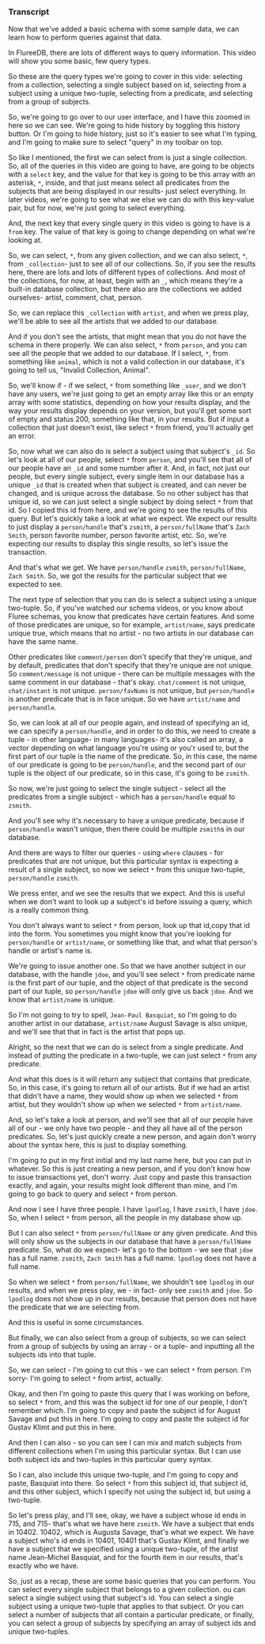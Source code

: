 ### Transcript

Now that we've added a basic schema with some sample data, we can learn how to perform queries against that data. 

In FlureeDB, there are lots of different ways to query information. This video will show you some basic, few query types.

So these are the query types we're going to cover in this vide: selecting from a collection, selecting a single subject based on id, selecting from a subject using a unique two-tuple, selecting from a predicate, and selecting from a group of subjects. 

So, we're going to go over to our user interface, and I have this zoomed in here so we can see. We're going to hide history by toggling this history button. Or I'm going to hide history, just so it's easier to see what I'm typing, and I'm going to make sure to select "query" in my toolbar on top.

So like I mentioned, the first we can select from is just a single collection. So, all of the queries in this video are going to have, are going to be objects with a `select` key, and the value for that key is going to be this array with an asterisk, `*`, inside, and that just means select all predicates from the subjects that are being displayed in our results- just select everything. In later videos, we're going to see what we else we can do with this key-value pair, but for now, we're just going to select everything. 

And, the next key that every single query in this video is going to have is a `from` key. The value of that key is going to change depending on what we're looking at.

So, we can select, `*`, from any given collection, and we can also select, `*`, from `_collection`- just to see all of our collections. So, if you see the results here, there are lots and lots of different types of collections. And most of the collections, for now, at least, begin with an `_`, which means they're a built-in database collection, but there also are the collections we added ourselves- artist, comment, chat, person.

So, we can replace this `_collection` with `artist`, and when we press play, we'll be able to see all the artists that we added to our database. 

And if you don't see the artists, that might mean that you do not have the schema in there properly. We can also select, `*` from `person`, and you can see all the people that we added to our database. If I select, `*`, from something like `animal`, which is not a valid collection in our database, it's going to tell us, "Invalid Collection, Animal". 

So, we'll know if - if we select, `*` from something like `_user`, and we don't have any users, we're just going to get an empty array like this or an empty array with some statistics, depending on how your results display, and the way your results display depends on your version, but you'll get some sort of empty and status 200, something like that, in your results. But if input a collection that just doesn't exist, like select `*` from friend, you'll actually get an error. 

So, now what we can also do is select a subject using that subject's `_id`. So let's look at all of our people, select `*` from `person`, and you'll see that all of our people have an `_id` and some number after it. And, in fact, not just our people, but every single subject, every single item in our database has a unique `_id` that is created when that subject is created, and can never be changed, and is unique across the database. So no other subject has that unique id, so we can just select a single subject by doing select `*` from that id. So I copied this id from here, and we're going to see the results of this query. But let's quickly take a look at what we expect. We expect our results to just display a `person/handle` that's `zsmith`, a `person/fullName` that's `Zach Smith`, person favorite number, person favorite artist, etc. So, we're expecting our results to display this single results, so let's issue the transaction.

And that's what we get. We have `person/handle` `zsmith`, `person/fullName`, `Zach Smith`. So, we got the results for the particular subject that we expected to see. 

The next type of selection that you can do is select a subject using a unique two-tuple. So, if you've watched our schema videos, or you know about Fluree schemas, you know that predicates have certain features. And some of those predicates are unique, so for example, `artist/name`, says predicate unique true, which means that no artist - no two artists in our database can have the same name. 

Other predicates like `comment/person` don't specify that they're unique, and by default, predicates that don't specify that they're unique are not unique. So `comment/message` is not unique - there can be multiple messages with the same comment in our database - that's okay. `chat/comment` is not unique, `chat/instant` is not unique. `person/favNums` is not unique, but `person/handle` is another predicate that is in face unique. So we have `artist/name` and `person/handle`. 

So, we can look at all of our people again, and instead of specifying an id, we can specify a `person/handle`, and in order to do this, we need to create a tuple - in other language- in many languages- it's also called an array, a vector depending on what language you're using or you'r used to, but the first part of our tuple is the name of the predicate. So, in this case, the name of our predicate is going to be `person/handle`, and the second part of our tuple is the object of our predicate, so in this case, it's going to be `zsmith`. 

So now, we're just going to select the single subject - select all the predicates from a single subject - which has a `person/handle` equal to `zsmith`.

And you'll see why it's necessary to have a unique predicate, because if `person/handle` wasn't unique, then there could be multiple `zsmith`s in our database.  

And there are ways to filter our queries - using `where` clauses - for predicates that are not unique, but this particular syntax is expecting a result of a single subject, so now we select `*` from this unique two-tuple, `person/handle` `zsmith`. 

We press enter, and we see the results that we expect. And this is useful when we don't want to look up a subject's id before issuing a query, which is a really common thing. 

You don't always want to select `*` from person, look up that id,copy that id into the form. You sometimes you might know that you're looking for `person/handle` or `artist/name`, or something like that, and what that person's handle or artist's name is. 

We're going to issue another one. So that we have another subject in our database, with the handle `jdoe`, and you'll see select `*` from predicate name is the first part of our tuple, and the object of that predicate is the second part of our tuple, so `person/handle` `jdoe` will only give us back `jdoe`. And we know that `artist/name` is unique. 

So I'm not going to try to spell, `Jean-Paul Basquiat`, so I'm going to do another artist in our database, `artist/name` August Savage is also unique, and we'll see that that in fact is the artist that pops up. 

Alright, so the next that we can do is select from a single predicate. And instead of putting the predicate in a two-tuple, we can just select `*` from any predicate. 

And what this does is it will return any subject that contains that predicate. So, in this case, it's going to return all of our artists. But if we had an artist that didn't have a name, they would show up when we selected `*` from artist, but they wouldn't show up when we selected `*` from `artist/name`. 

And, so let's take a look at person, and we'll see that all of our people have all of our - we only have two people - and they all have all of the person predicates. So, let's just quickly create a new person, and again don't worry about the syntax here, this is just to display something. 

I'm going to put in my first initial and my last name here, but you can put in whatever. So this is just creating a new person, and if you don't know how to issue transactions yet, don't worry. Just copy and paste this transaction exactly, and again, your results might look different than mine, and I'm going to go back to query and select `*` from person. 

And now I see I have three people. I have `lpodlog`, I have `zsmith`, I have `jdoe`. So, when I select `*` from person, all the people in my database show up.

But I can also select `*` from `person/fullName` or any given predicate. And this will only show us the subjects in our database that have a `person/fullName` predicate. So, what do we expect- let's go to the bottom - we see that `jdoe` has a full name. `zsmith`, `Zach Smith` has a full name. `lpodlog` does not have a full name.

So when we select `*` from `person/fullName`, we shouldn't see `lpodlog` in our results, and when we press play, we - in fact- only see `zsmith` and `jdoe`. So `lpodlog` does not show up in our results, because that person does not have the predicate that we are selecting from. 

And this is useful in some circumstances. 

But finally, we can also select from a group of subjects, so we can select from a group of subjects by using an array - or a tuple- and inputting all the subjects ids into that tuple. 

So, we can select - I'm going to cut this - we can select `*` from person. I'm sorry- I'm going to select `*` from artist, actually. 

Okay, and then I'm going to paste this query that I was working on before, so select `*` from, and this was the subject id for one of our people, I don't remember which. I'm going to copy and paste the subject id for August Savage and put this in here. I'm going to copy and paste the subject id for Gustav Klimt and put this in here. 

And then I can also - so you can see I can mix and match subjects from different collections when I'm using this particular syntax. But I can use both subject ids and two-tuples in this particular query syntax. 

So I can, also include this unique two-tuple, and I'm going to copy and paste, Basquiat into there. So select `*` from this subject id, that subject id, and this other subject, which I specify not using the subject id, but using a two-tuple. 

So let's press play, and I'll see, okay, we have a subject whose id ends in 715, and 715- that's what we have here `zsmith`. We have a subject that ends in 10402. 10402, which is Augusta Savage, that's what we expect. We have a subject who's id ends in 10401, 10401 that's Gustav Klimt, and finally we have a subject that we specified using a unique two-tuple, of the artist name Jean-Michel Basquiat, and for the fourth item in our results, that's exactly who we have. 

So, just as a recap, these are some basic queries that you can perform. You can select every single subject that belongs to a given collection. ou can select a single subject using that subject's id. You can select a single subject using a unique two-tuple that applies to that subject. Or you can select a number of subjects that all contain a particular predicate, or finally, you can select a group of subjects by specifying an array of subject ids and unique two-tuples.
